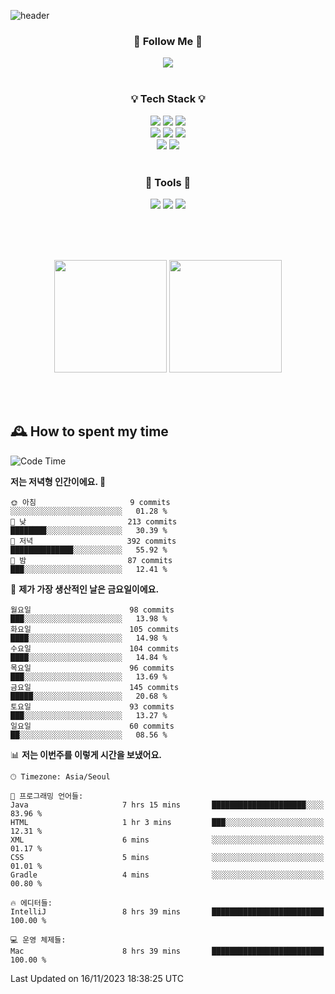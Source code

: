 ![header](https://capsule-render.vercel.app/api?type=waving&color=0:FFE29F,50:FFA99F,100:FF719A&height=300&fontAlignY=40&section=header&text=sung%20eun&fontSize=80&fontColor=FFFFFF)

<div align="center">
	<h3>🐹  Follow Me  🐹</h3>
	<a href="https://velog.io/@saeun05" target="_blank"><img src="https://img.shields.io/badge/Velog-20C997?style=flat&logo=velog&logoColor=white"/></a><br><br>
	<h3>💡  Tech Stack  💡</h3>
	<img src="https://img.shields.io/badge/Java-0078D4?style=flat"/>
	<img src="https://img.shields.io/badge/Spring-6DB33F?style=flat&logo=spring&logoColor=white"/>
	<img src="https://img.shields.io/badge/SpringBoot-6DB33F?style=flat&logo=springboot&logoColor=white"/><br>
	<img src="https://img.shields.io/badge/HTML5-E34F26?style=flat&logo=html5&logoColor=white"/>
	<img src="https://img.shields.io/badge/CSS3-1572B6?style=flat&logo=css3&logoColor=white"/>
	<img src="https://img.shields.io/badge/jQuery-0769AD?style=flat&logo=jquery&logoColor=white"/><br>
	<img src="https://img.shields.io/badge/MySQL-4479A1?style=flat&logo=mysql&logoColor=white"/>
	<img src="https://img.shields.io/badge/oracle-F80000?style=flat&logo=oracle&logoColor=white"/><br><br>
	<h3>🔦  Tools  🔦</h3>
	<img src="https://img.shields.io/badge/intelliJ IDEA-000000?style=flat&logo=intellijidea&logoColor=white"/>
	<img src="https://img.shields.io/badge/Notion-F9DC3E?style=flat&logo=notion&logoColor=white"/>
	<img src="https://img.shields.io/badge/Git-F05032?style=flat&logo=git&logoColor=white"/><br><br>
</div>

<br><br>

<div align="center">
  <img style="height:180px" src="https://github-readme-stats.vercel.app/api?username=sungeunn&show_icons=true&theme=omni&locale=kr"/>
  <img style="height:180px" src="https://github-readme-stats.vercel.app/api/top-langs/?username=sungeunn&theme=omni&layout=compact&locale=kr"/>
</div>

<br><br>

## 🕰 How to spent my time
<!--START_SECTION:waka-->
![Code Time](http://img.shields.io/badge/Code%20Time-260%20hrs%2017%20mins-blue)

**저는 저녁형 인간이에요. 🦉** 

```text
🌞 아침                     9 commits           ░░░░░░░░░░░░░░░░░░░░░░░░░   01.28 % 
🌆 낮　                     213 commits         ████████░░░░░░░░░░░░░░░░░   30.39 % 
🌃 저녁                     392 commits         ██████████████░░░░░░░░░░░   55.92 % 
🌙 밤　                     87 commits          ███░░░░░░░░░░░░░░░░░░░░░░   12.41 % 
```
📅 **제가 가장 생산적인 날은 금요일이에요.** 

```text
월요일                      98 commits          ███░░░░░░░░░░░░░░░░░░░░░░   13.98 % 
화요일                      105 commits         ████░░░░░░░░░░░░░░░░░░░░░   14.98 % 
수요일                      104 commits         ████░░░░░░░░░░░░░░░░░░░░░   14.84 % 
목요일                      96 commits          ███░░░░░░░░░░░░░░░░░░░░░░   13.69 % 
금요일                      145 commits         █████░░░░░░░░░░░░░░░░░░░░   20.68 % 
토요일                      93 commits          ███░░░░░░░░░░░░░░░░░░░░░░   13.27 % 
일요일                      60 commits          ██░░░░░░░░░░░░░░░░░░░░░░░   08.56 % 
```


📊 **저는 이번주를 이렇게 시간을 보냈어요.** 

```text
🕑︎ Timezone: Asia/Seoul

💬 프로그래밍 언어들: 
Java                     7 hrs 15 mins       █████████████████████░░░░   83.96 % 
HTML                     1 hr 3 mins         ███░░░░░░░░░░░░░░░░░░░░░░   12.31 % 
XML                      6 mins              ░░░░░░░░░░░░░░░░░░░░░░░░░   01.17 % 
CSS                      5 mins              ░░░░░░░░░░░░░░░░░░░░░░░░░   01.01 % 
Gradle                   4 mins              ░░░░░░░░░░░░░░░░░░░░░░░░░   00.80 % 

🔥 에디터들: 
IntelliJ                 8 hrs 39 mins       █████████████████████████   100.00 % 

💻 운영 체제들: 
Mac                      8 hrs 39 mins       █████████████████████████   100.00 % 
```


 Last Updated on 16/11/2023 18:38:25 UTC
<!--END_SECTION:waka-->
